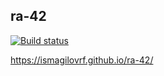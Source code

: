 ## ra-42

[![Build status](https://ci.appveyor.com/api/projects/status/i1a3xc5rxiw22wg9?svg=true)](https://ci.appveyor.com/project/IsmagilovRF/ra-42)


https://ismagilovrf.github.io/ra-42/


